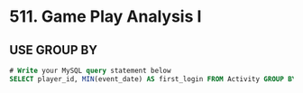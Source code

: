 # 511. Game Play Analysis I

## USE GROUP BY

```sql
# Write your MySQL query statement below
SELECT player_id, MIN(event_date) AS first_login FROM Activity GROUP BY 1
```

